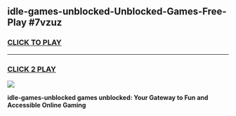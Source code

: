 
## idle-games-unblocked-Unblocked-Games-Free-Play #7vzuz
<h3>
<a href="https://us.freeplayer.one?title=idle-games-unblocked&ref=9M">CLICK TO PLAY</a></h3>
<hr>

<h3>
<a href="https://us.freeplayer.one?title=idle-games-unblocked&ref=9M">CLICK 2 PLAY</a>
  
</h3>

<a href="https://us.freeplayer.one?title=idle-games-unblocked&ref=9M"><img src="https://clearcache.store/games.png"></a>


**idle-games-unblocked games unblocked: Your Gateway to Fun and Accessible Online Gaming**
